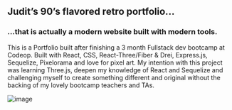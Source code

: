 ## Judit’s 90’s flavored retro portfolio...
### ...that is actually a modern website built with modern tools.

This is a Portfolio built after finishing a 3 month Fullstack dev bootcamp at Codeop. Built with React, CSS, React-Three/Fiber & Drei, Express.js, Sequelize, Pixelorama and love for pixel art. My intention with this project was learning Three.js, deepen my knowledge of React and Sequelize and challenging myself to create something different and original without the backing of my lovely bootcamp teachers and TAs.

![image](https://github.com/juditk84/Judit_Retro_Portfolio/assets/131674854/0880510d-0902-4198-82f5-905e879bcf10)


